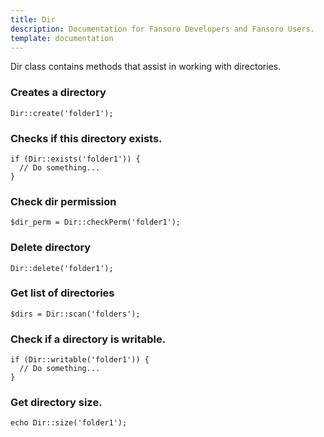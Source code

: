 ```yaml
---
title: Dir
description: Documentation for Fansoro Developers and Fansoro Users.
template: documentation
---
```


Dir class contains methods that assist in working with directories.

### Creates a directory
```
Dir::create('folder1');
```

### Checks if this directory exists.
```
if (Dir::exists('folder1')) {
  // Do something...
}
```  

### Check dir permission
```
$dir_perm = Dir::checkPerm('folder1');
```

### Delete directory
```
Dir::delete('folder1');
```

### Get list of directories
```
$dirs = Dir::scan('folders');
```

### Check if a directory is writable.
```
if (Dir::writable('folder1')) {
  // Do something...
}
```

### Get directory size.
```
echo Dir::size('folder1');
```
